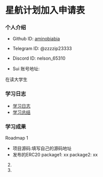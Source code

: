 # 星航计划加入申请表

### 个人介绍

* Github ID: [aminobiabia](https://github.com/aminobiabia)

* Telegram ID: @zzzzip23333

* Discord ID: nelson_65310


* Sui 账号地址: 

在读大学生

### 学习日志

- [学习日志](journal.md)
- [学习总结](summary.md)

### 学习成果

Roadmap  1  
- 项目源码:填写自己的源码地址
- 发布的ERC20
package1: xx
package2: xx


2.


3. 

